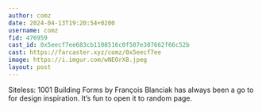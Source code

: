 ```yaml
---
author: comz
date: 2024-04-13T19:20:54+0200
username: comz
fid: 476959
cast_id: 0x5eecf7ee683cb1108516c0f507e307662f66c52b
cast: https://farcaster.xyz/comz/0x5eecf7ee
image: https://i.imgur.com/wNEOrX8.jpeg
layout: post
---
```


Siteless: 1001 Building Forms by
François Blanciak has always been a go to for design inspiration. It’s fun to open it to random page.

<img src='https://i.imgur.com/wNEOrX8.jpeg' alt='' referrerpolicy='no-referrer'/>
